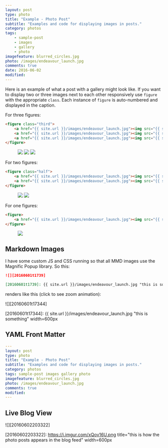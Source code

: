 ```yaml
---
layout: post
type: photo
title: "Example - Photo Post"
subtitle: "Examples and code for displaying images in posts."
category: photos
tags: 
    - sample-post 
    - images 
    - gallery 
    - photo
imagefeature: blurred_circles.jpg
photo: /images/endeavour_launch.jpg
comments: true
date: 2016-06-02
modified: 
---
```


Here is an example of what a post with a gallery might look like. If you want to display two or three images next to each other responsively use `figure` with the appropriate `class`. Each instance of `figure` is auto-numbered and displayed in the caption.

For three figures:

```html
<figure class="third">
    <a href="{{ site.url }}/images/endeavour_launch.jpg"><img src="{{ site.url }}/images/endeavour_launch.jpg"></a>
    <a href="{{ site.url }}/images/endeavour_launch.jpg"><img src="{{ site.url }}/images/endeavour_launch.jpg"></a>
    <a href="{{ site.url }}/images/endeavour_launch.jpg"><img src="{{ site.url }}/images/endeavour_launch.jpg"></a>
</figure>
```

<!--summary-->

<figure class="third">
    <a href="{{ site.url }}/images/endeavour_launch.jpg"><img src="{{ site.url }}/images/endeavour_launch.jpg"></a>
    <a href="{{ site.url }}/images/endeavour_launch.jpg"><img src="{{ site.url }}/images/endeavour_launch.jpg"></a>
    <a href="{{ site.url }}/images/endeavour_launch.jpg"><img src="{{ site.url }}/images/endeavour_launch.jpg"></a>
</figure>

For two figures:

```html
<figure class="half">
    <a href="{{ site.url }}/images/endeavour_launch.jpg"><img src="{{ site.url }}/images/endeavour_launch.jpg"></a>
    <a href="{{ site.url }}/images/endeavour_launch.jpg"><img src="{{ site.url }}/images/endeavour_launch.jpg"></a>
</figure>
```

<figure class="half">
    <a href="{{ site.url }}/images/endeavour_launch.jpg"><img src="{{ site.url }}/images/endeavour_launch.jpg"></a>
    <a href="{{ site.url }}/images/endeavour_launch.jpg"><img src="{{ site.url }}/images/endeavour_launch.jpg"></a>
</figure>

For one figures:

```html
<figure>
    <a href="{{ site.url }}/images/endeavour_launch.jpg"><img src="{{ site.url }}/images/endeavour_launch.jpg"></a>
</figure>
```

<figure>
    <img src="{{ site.url }}/images/endeavour_launch.jpg">
</figure>

## Markdown Images

I have some custom JS and CSS running so that all MMD images use the Magnific Popup library. So this:

```markdown
![][20160601t1739]

[20160601t1739]: {{ site.url }}/images/endeavour_launch.jpg "this is something" width=600px
```
 renders like this (click to see zoom animation):

![][20160601t17344]


[20160601t17344]: {{ site.url }}/images/endeavour_launch.jpg "this is something" width=600px


## YAML Front Matter

```yaml
---
layout: post
type: photo
title: "Example - Photo Post"
subtitle: "Examples and code for displaying images in posts."
category: photos
tags: sample-post images gallery photo
imagefeature: blurred_circles.jpg
photo: /images/endeavour_launch.jpg
comments: true
modified: 
---
```
    
## Live Blog View

![][20160602203322]

[20160602203322]: https://i.imgur.com/xQov16U.png title="this is how the photo posts appears in the blog feed" width=600px
